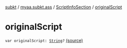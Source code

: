 [subkt](../../index.md) / [myaa.subkt.ass](../index.md) / [ScriptInfoSection](index.md) / [originalScript](./original-script.md)

# originalScript

`var originalScript: `[`String`](https://kotlinlang.org/api/latest/jvm/stdlib/kotlin/-string/index.html)`?` [(source)](https://github.com/Myaamori/SubKt/blob/0.1.12/src/main/kotlin/myaa/subkt/ass/parser.kt#L790)